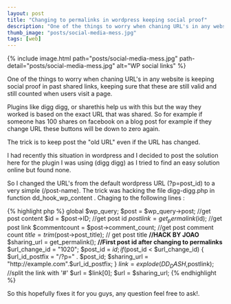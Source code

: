 ```yaml
---
layout: post
title: "Changing to permalinks in wordpress keeping social proof"
description: "One of the things to worry when chaning URL's in any website is keeping social proof in past shared links."
thumb_image: "posts/social-media-mess.jpg"
tags: [web]
---
```


{% include image.html path="posts/social-media-mess.jpg" path-detail="posts/social-media-mess.jpg" alt="WP social links" %}

One of the things to worry when chaning URL's in any website is keeping social proof in past shared links, keeping sure that these are still valid and still counted when users visit a page.

Plugins like digg digg, or sharethis help us with this but the way they worked is based on the exact URL that was shared. So for example if someone has 100 shares on facebook on a blog post for example if they change URL these buttons will be down to zero again.

The trick is to keep post the "old URL" even if the URL has changed.

I had recently this situation in wordpress and I decided to post the solution here for the plugin I was using (digg digg) as I tried to find an easy solution online but found none.

So I changed the URL's from the default wordpress URL (?p=post_id) to a very simple (/post-name). The trick was hacking the file digg-digg.php in function dd_hook_wp_content . Chaging to the following lines :

{% highlight php %}
global $wp_query;
$post = $wp_query-&gt;post; //get post content
$id = $post-&gt;ID; //get post id
$postlink = get_permalink($id); //get post link
$commentcount = $post-&gt;comment_count; //get post comment count
$title = trim($post-&gt;post_title); // get post title
<strong>//HACK BY JOAO</strong>
$sharing_url = get_permalink();
<strong>//First post id after changing to permalinks</strong>
$url_change_id = "1020";
$post_id = $id;
if ($post_id &lt; $url_change_id) {
  $url_id_postfix = "/?p=" . $post_id;
  $sharing_url = "http://example.com".$url_id_postfix;
}
$link = explode(DD_DASH,$postlink); //split the link with '#'
$url = $link[0];
$url = $sharing_url;
{% endhighlight %}

So this hopefully fixes it for you guys, any question feel free to ask!.
